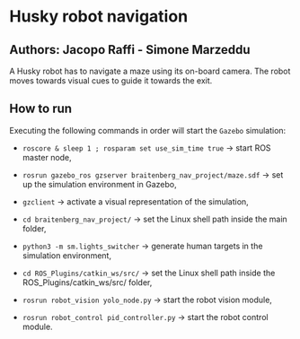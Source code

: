 # Husky robot navigation

## Authors: Jacopo Raffi - Simone Marzeddu

A Husky robot has to navigate a maze using its on-board camera. The robot moves towards visual cues to guide it towards the exit.

## How to run

Executing the following commands in order will start the `Gazebo` simulation:

* `roscore & sleep 1 ; rosparam set use_sim_time true` -> start ROS master node,

* `rosrun gazebo_ros gzserver braitenberg_nav_project/maze.sdf` -> set up the simulation environment in Gazebo,

* `gzclient` -> activate a visual representation of the simulation,

* `cd braitenberg_nav_project/` -> set the Linux shell path inside the main folder,

* `python3 -m sm.lights_switcher` -> generate human targets in the simulation environment,

* `cd ROS_Plugins/catkin_ws/src/` -> set the Linux shell path inside the ROS_Plugins/catkin_ws/src/ folder,

* `rosrun robot_vision yolo_node.py` -> start the robot vision module,
    
* `rosrun robot_control pid_controller.py` -> start the robot control module.
